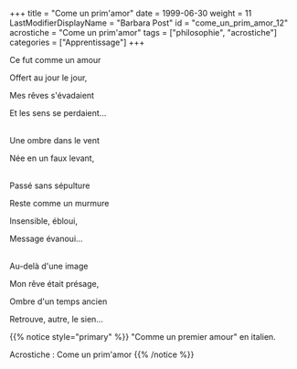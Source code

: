 +++
title = "Come un prim'amor"
date = 1999-06-30
weight = 11
LastModifierDisplayName = "Barbara Post"
id = "come_un_prim_amor_12"
acrostiche = "Come un prim'amor"
tags = ["philosophie", "acrostiche"]
categories = ["Apprentissage"]
+++

Ce fut comme un amour

Offert au jour le jour,

Mes rêves s'évadaient

Et les sens se perdaient...

 \
Une ombre dans le vent

Née en un faux levant,

 \
Passé sans sépulture

Reste comme un murmure

Insensible, ébloui,

Message évanoui...

 \
Au-delà d'une image

Mon rêve était présage,

Ombre d'un temps ancien

Retrouve, autre, le sien...

{{% notice style="primary" %}}
\"Comme un premier amour\" en italien.

Acrostiche : Come un prim'amor
{{% /notice %}}
